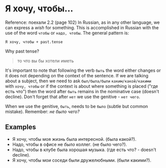 # Я хочу, чтобы...

Reference: поехали 2.2 (page 102)
In Russian, as in any other language, we can express a _wish_ for something. This is accomplished in Russian with the use of the word `чтобы` or `надо, чтобы`. 
The general pattern is:

```
Я хочу, чтобы + past.tense
```

Why past tense? 

> то что вы бы хотели иметь

It's important to note that following the verb `быть` the word either changes or it does not depending on the context of the sentence. If we are talking about a subject, then we need to ask `был/была/были` `каким/какой/какими` with `хочу, чтобы` or if the context is about 
where something is placed ("где есть что") then the word after `быть` remains in the nominative case (doesn't decline). Don't forget that after `нет` we use the genitive - `нет чего`.

When we use the genitive, `быть`, needs to be `было` (subtle but common mistake). Remember: *не было чего?*

## Examples

- Я хочу, чтобы моя жизнь была интересной. (была какой?). 
- Надо, чтобы в офисе не *было* коллег. (не было чего?).
- Надо, чтобы в клубе была хорошая музыка. (где есть что? - doesn't decline).
- Я хочу, чтобы мои соседи были дружелюбными. (были какими?).
